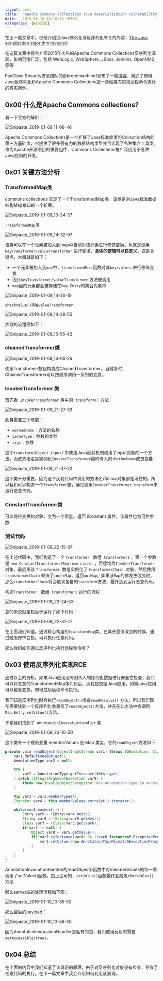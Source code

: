 ```yaml
---
layout: post
title:  "Apache Commons collections Java deserialization vulnerability revealed"
date:   2019-01-10 20:15:33 +0700
categories: [Web安全]
---
```


在上一篇文章中，已经介绍过Java序列化与反序列化有关的内容，[The Java serialization algorithm revealed](https://twoday.cc/web%E5%AE%89%E5%85%A8/2019/01/06/The-Java-serialization-algorithm-revealed.html)

在这篇文章中将会介绍2015年火热的Apache Commons Collections反序列化漏洞，影响范围广泛，包括 WebLogic, WebSphere, JBoss, Jenkins, OpenNMS 等等

FoxGlove Security安全团队的@breenmachinef发布了一篇[博客](https://foxglovesecurity.com/2015/11/06/what-do-weblogic-websphere-jboss-jenkins-opennms-and-your-application-have-in-common-this-vulnerability/)，简述了借用Java反序列化和Apache Commons Collections这一基础类库实现远程命令执行的真实案例。

## 0x00 什么是Apache Commons collections?

看一下官方的解析：

![Snipaste_2019-01-09_11-08-46]({{site.url}}/images/Snipaste_2019-01-09_11-08-46.png)

Apache Commons Collections是一个扩展了Java标准库里的Collection结构的第三方基础库，它提供了很多强有力的数据结构类型并且实现了各种集合工具类。作为Apache开源项目的重要组件，Commons Collections被广泛应用于各种Java应用的开发。

## 0x01 关键方法分析

### **TransformedMap类**

commons collections 实现了一个TransformedMap类，该类是对Java标准数据结构Map接口的一个扩展。

![Snipaste_2019-01-09_13-34-37]({{site.url}}/images/Snipaste_2019-01-09_13-34-37.png)

`TransformedMap`类

![Snipaste_2019-01-09_14-32-07]({{site.url}}/images/Snipaste_2019-01-09_14-32-07.png)

该类可以在一个元素被加入到map中自动对该元素进行修饰变换，也就是调用`keyTransformer/valueTransformer` 进行变换，**具体的逻辑可以自定义**，这是关键点。大概就是如下：

* 一个元素被加入到`map`中，`transformedMap` 函数对其`key/values` 进行修饰变换
* 因此`keyTransformer/valueTransformer` 方法被调用
* `map`里的元素都会被存储在`Map.Entry`的集合对象中

![Snipaste_2019-01-09_14-20-19]({{site.url}}/images/Snipaste_2019-01-09_14-20-19.png)

`checkValue()调用valueTransformer`

![Snipaste_2019-01-09_14-29-55]({{site.url}}/images/Snipaste_2019-01-09_14-29-55.png)

大致的流程图如下：

![Snipaste_2019-01-09_15-55-42]({{site.url}}/images/Snipaste_2019-01-09_15-55-42.png)

### **chainedTransformer类**

![Snipaste_2019-01-09_16-05-26]({{site.url}}/images/Snipaste_2019-01-09_16-05-26.png)

使用Transformer数组构造成ChainedTransformer。当触发时，ChainedTransformer可以按顺序调用一系列的变换。

### **InvokerTransformer 类**

首先看` InvokerTransformer` 类中的` transform()` 方法：

![Snipaste_2019-01-09_21-27-33]({{site.url}}/images/Snipaste_2019-01-09_21-27-33.png)

此类需要三个参数：

* `methodName`：方法的名称
* `paramType`：参数的类型
* `args`：参数

这个`transform(Object input)` 中使用Java反射机制调用了input对象的一个方法，而该方法名是实例化`InvokerTransformer`类时传入的`iMethodName`成员变量：

![Snipaste_2019-01-09_21-37-22]({{site.url}}/images/Snipaste_2019-01-09_21-37-22.png)

这个类十分重要，因为这个反射代码中调用的方法名和class对象都是可控的。所以我们可以构造一个`Transformer`链，通过调用`InvokerTransformer.transform`来运行恶意代码。

### **ConstantTransformer类**

可以将待变换的对象，变为一个常量，返回 iConstant 属性，该属性也为可控参数

### 测试代码

![Snipaste_2019-01-09_22-15-07]({{site.url}}/images/Snipaste_2019-01-09_22-15-07.png)

在上述代码中，我们构造了一个 `Transformer ` 数组` transformers` ，第一个参数是 `new ConstantTransformer(Runtime.class)` ，后续均为` InvokerTransformer `对象，最后用该 `Transformer `数组实例化了 `transformerChain `对象，然后使用`transformerChain` 修饰了`innerMap`，返回`outMap`，如果该`Map`的值发生改变时，那么`transformerChain`将会触发各自的`transform`方法，最终达到运行恶意代码。

构造`Transformer ` 数组` transformers` 运行的流程：

![Snipaste_2019-01-09_22-24-53]({{site.url}}/images/Snipaste_2019-01-09_22-24-53.png)

总的来说就是相当于运行了如下代码：

![Snipaste_2019-01-09_22-31-27]({{site.url}}/images/Snipaste_2019-01-09_22-31-27.png)

在上面我们知道，通过精心构造的`transformMap`类，在其任意值改变的时候，通过触发修饰变换，可以执行任意代码。

那么我们如何通过反序列化执行远程命令呢？

## 0x03 使用反序列化实现RCE

通过以上的分析，如果Java应用没有对传入的序列化数据进行安全性检查，我们可以将恶意的TransformedMap序列化后，远程提交给Java应用，如果Java应用可以触发变换，即可成功远程命令执行。

我们知道反序列化时会执行`readObject()`或者`readResolve()` 方法，所以我们现在需要找到一个反序列化类重写了`readObject()`方法，并且在此方法中会调用`Map.Entry.setValue()`方法。

于是我们找到了` AnnotationInvocationHandler` 类

![Snipaste_2019-01-09_23-10-50]({{site.url}}/images/Snipaste_2019-01-09_23-10-50.png)

这个类有一个成员变量 memberValues 是 Map 类型，它的`readObject`方法如下

```java
private void readObject(ObjectInputStream var1) throws IOException, ClassNotFoundException {
    var1.defaultReadObject();
    AnnotationType var2 = null;

    try {
        var2 = AnnotationType.getInstance(this.type);
    } catch (IllegalArgumentException var9) {
        throw new InvalidObjectException("Non-annotation type in annotation serial stream");
    }

    Map var3 = var2.memberTypes();
    Iterator var4 = this.memberValues.entrySet().iterator();

    while(var4.hasNext()) {
        Entry var5 = (Entry)var4.next();
        String var6 = (String)var5.getKey();
        Class var7 = (Class)var3.get(var6);
        if(var7 != null) {
            Object var8 = var5.getValue();
            if(!var7.isInstance(var8) && !(var8 instanceof ExceptionProxy)) {
                var5.setValue((new AnnotationTypeMismatchExceptionProxy(var8.getClass() + "[" + var8 + "]")).setMember((Method)var2.members().get(var6)));
            }
        }
    }
}
```

AnnotationInvocationHandler的readObject()函数中对memberValues的每一项调用了setValue()函数，由上面可知，`setValue()`函数最终会触发`checkValue()`方法

那么server端的处理流程如下图：

![Snipaste_2019-01-10_10-35-50]({{site.url}}/images/Snipaste_2019-01-10_10-35-50.png)

那么最后的payload：

![Snipaste_2019-01-10_10-56-30]({{site.url}}/images/Snipaste_2019-01-10_10-56-30.png)

因为AnnotationInvocationHandler是私有的包，我们使用反射时需要`setAccessible(true)`。

## 0x04 总结

在上面的内容中我们知道了该漏洞的原理，由于对反序列化对象没有检查，导致了任意代码的执行。在下一篇文章中我会介绍如何利用该漏洞。